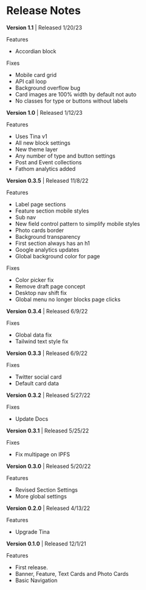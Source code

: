 
# Release Notes

**Version 1.1** | Released 1/20/23

Features
- Accordian block

Fixes
- Mobile card grid
- API call loop
- Background overflow bug
- Card images are 100% width by default not auto
- No classes for type or buttons without labels

**Version 1.0**  | Released 1/12/23

Features
- Uses Tina v1
- All new block settings
- New theme layer
- Any number of type and button settings
- Post and Event collections
- Fathom analytics added

**Version 0.3.5**  | Released 11/8/22

Features
- Label page sections
- Feature section mobile styles
- Sub nav
- New field control pattern to simplify mobile styles
- Photo cards border
- Background transparency
- First section always has an h1
- Google analytics updates
- Global background color for page

Fixes
- Color picker fix
- Remove draft page concept
- Desktop nav shift fix
- Global menu no longer blocks page clicks

**Version 0.3.4**  | Released 6/9/22

Fixes
- Global data fix
- Tailwind text style fix

**Version 0.3.3**  | Released 6/9/22

Fixes
- Twitter social card
- Default card data


**Version 0.3.2**  | Released 5/27/22

Fixes
- Update Docs


**Version 0.3.1**  | Released 5/25/22

Fixes
- Fix multipage on IPFS


**Version 0.3.0**  | Released 5/20/22

Features
- Revised Section Settings
- More global settings


**Version 0.2.0**  | Released 4/13/22

Features
- Upgrade Tina


**Version 0.1.0**  | Released 12/1/21

Features
- First release.
- Banner, Feature, Text Cards and Photo Cards
- Basic Navigation